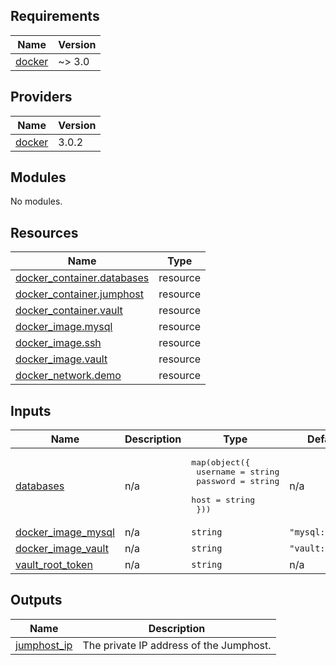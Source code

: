 <!-- BEGIN_TF_DOCS -->
## Requirements

| Name | Version |
|------|---------|
| <a name="requirement_docker"></a> [docker](#requirement\_docker) | ~> 3.0 |

## Providers

| Name | Version |
|------|---------|
| <a name="provider_docker"></a> [docker](#provider\_docker) | 3.0.2 |

## Modules

No modules.

## Resources

| Name | Type |
|------|------|
| [docker_container.databases](https://registry.terraform.io/providers/kreuzwerker/docker/latest/docs/resources/container) | resource |
| [docker_container.jumphost](https://registry.terraform.io/providers/kreuzwerker/docker/latest/docs/resources/container) | resource |
| [docker_container.vault](https://registry.terraform.io/providers/kreuzwerker/docker/latest/docs/resources/container) | resource |
| [docker_image.mysql](https://registry.terraform.io/providers/kreuzwerker/docker/latest/docs/resources/image) | resource |
| [docker_image.ssh](https://registry.terraform.io/providers/kreuzwerker/docker/latest/docs/resources/image) | resource |
| [docker_image.vault](https://registry.terraform.io/providers/kreuzwerker/docker/latest/docs/resources/image) | resource |
| [docker_network.demo](https://registry.terraform.io/providers/kreuzwerker/docker/latest/docs/resources/network) | resource |

## Inputs

| Name | Description | Type | Default | Required |
|------|-------------|------|---------|:--------:|
| <a name="input_databases"></a> [databases](#input\_databases) | n/a | <pre>map(object({<br>    username = string<br>    password = string<br>    host     = string<br>  }))</pre> | n/a | yes |
| <a name="input_docker_image_mysql"></a> [docker\_image\_mysql](#input\_docker\_image\_mysql) | n/a | `string` | `"mysql:8.0.33"` | no |
| <a name="input_docker_image_vault"></a> [docker\_image\_vault](#input\_docker\_image\_vault) | n/a | `string` | `"vault:1.13.2"` | no |
| <a name="input_vault_root_token"></a> [vault\_root\_token](#input\_vault\_root\_token) | n/a | `string` | n/a | yes |

## Outputs

| Name | Description |
|------|-------------|
| <a name="output_jumphost_ip"></a> [jumphost\_ip](#output\_jumphost\_ip) | The private IP address of the Jumphost. |
<!-- END_TF_DOCS -->